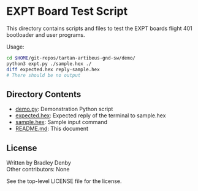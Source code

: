 # EXPT Board Test Script

This directory contains scripts and files to test the EXPT boards flight 401
bootloader and user programs.

Usage:

```bash
cd $HOME/git-repos/tartan-artibeus-gnd-sw/demo/
python3 expt.py ./sample.hex ./
diff expected.hex reply-sample.hex
# There should be no output
```

## Directory Contents

* [demo.py](demo.py): Demonstration Python script
* [expected.hex](expected.hex): Expected reply of the terminal to sample.hex
* [sample.hex](sample.hex): Sample input command
* [README.md](README.md): This document

## License

Written by Bradley Denby  
Other contributors: None

See the top-level LICENSE file for the license.
